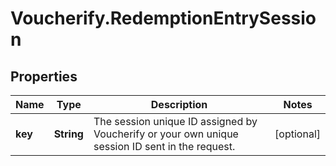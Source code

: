 # Voucherify.RedemptionEntrySession

## Properties

Name | Type | Description | Notes
------------ | ------------- | ------------- | -------------
**key** | **String** | The session unique ID assigned by Voucherify or your own unique session ID sent in the request. | [optional] 


